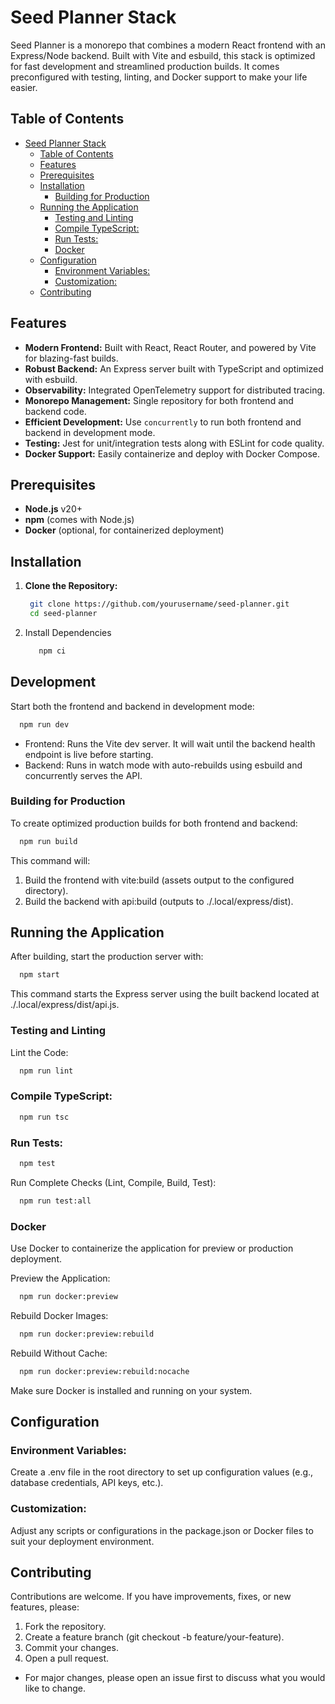 # Seed Planner Stack

Seed Planner is a monorepo that combines a modern React frontend with an Express/Node backend. Built with Vite and esbuild, this stack is optimized for fast development and streamlined production builds. It comes preconfigured with testing, linting, and Docker support to make your life easier.

## Table of Contents

- [Seed Planner Stack](#seed-planner-stack)
  - [Table of Contents](#table-of-contents)
  - [Features](#features)
  - [Prerequisites](#prerequisites)
  - [Installation](#installation)
    - [Building for Production](#building-for-production)
  - [Running the Application](#running-the-application)
    - [Testing and Linting](#testing-and-linting)
    - [Compile TypeScript:](#compile-typescript)
    - [Run Tests:](#run-tests)
    - [Docker](#docker)
  - [Configuration](#configuration)
    - [Environment Variables:](#environment-variables)
    - [Customization:](#customization)
  - [Contributing](#contributing)

## Features

- **Modern Frontend:** Built with React, React Router, and powered by Vite for blazing-fast builds.
- **Robust Backend:** An Express server built with TypeScript and optimized with esbuild.
- **Observability:** Integrated OpenTelemetry support for distributed tracing.
- **Monorepo Management:** Single repository for both frontend and backend code.
- **Efficient Development:** Use `concurrently` to run both frontend and backend in development mode.
- **Testing:** Jest for unit/integration tests along with ESLint for code quality.
- **Docker Support:** Easily containerize and deploy with Docker Compose.

## Prerequisites

- **Node.js** v20+
- **npm** (comes with Node.js)
- **Docker** (optional, for containerized deployment)

## Installation

1. **Clone the Repository:**

   ```bash   
    git clone https://github.com/yourusername/seed-planner.git
    cd seed-planner
   ```

2. Install Dependencies

   ```bash   
      npm ci
    ```

## Development
Start both the frontend and backend in development mode:

  ```bash
    npm run dev
  ```

- Frontend: Runs the Vite dev server. It will wait until the backend health endpoint is live before starting.
- Backend: Runs in watch mode with auto-rebuilds using esbuild and concurrently serves the API.

### Building for Production
To create optimized production builds for both frontend and backend:

  ```bash
    npm run build
  ```

This command will:

1. Build the frontend with vite:build (assets output to the configured directory).
2. Build the backend with api:build (outputs to ./.local/express/dist).

## Running the Application
After building, start the production server with:

  ```bash
    npm start
  ```

This command starts the Express server using the built backend located at ./.local/express/dist/api.js.

### Testing and Linting
Lint the Code:

  ```bash
    npm run lint
  ```

### Compile TypeScript:

  ```bash
    npm run tsc
  ```

### Run Tests:

  ```bash
    npm test
  ```

Run Complete Checks (Lint, Compile, Build, Test):

  ```bash
    npm run test:all
  ```
### Docker
Use Docker to containerize the application for preview or production deployment.

Preview the Application:
  ```bash
    npm run docker:preview
  ```

Rebuild Docker Images:
  ```bash
    npm run docker:preview:rebuild
  ```

Rebuild Without Cache:
  ```bash
    npm run docker:preview:rebuild:nocache
  ```

Make sure Docker is installed and running on your system.

## Configuration
### Environment Variables:
Create a .env file in the root directory to set up configuration values (e.g., database credentials, API keys, etc.).

### Customization:
Adjust any scripts or configurations in the package.json or Docker files to suit your deployment environment.

## Contributing
Contributions are welcome. If you have improvements, fixes, or new features, please:

1. Fork the repository.
2. Create a feature branch (git checkout -b feature/your-feature).
3. Commit your changes.
4. Open a pull request.
- For major changes, please open an issue first to discuss what you would like to change.